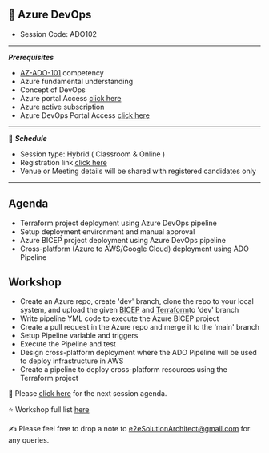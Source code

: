## :memo: Azure DevOps
- Session Code: ADO102
------------
***Prerequisites***
- [AZ-ADO-101](https://github.com/e2eSolutionArchitect/academy-training-contents/blob/main/masterclass/azure/series/agenda/session03.md) competency
- Azure fundamental understanding
- Concept of DevOps
- Azure portal Access [click here](https://portal.azure.com/#home)
- Azure active subscription
- Azure DevOps Portal Access [click here](https://dev.azure.com/)
------------
:calendar: ***Schedule***

- Session type: Hybrid ( Classroom & Online ) <br>
- Registration link [click here](https://e2esolutionarchitect.eventbrite.ca/) <br>
- Venue or Meeting details will be shared with registered candidates only
------------
## Agenda
- Terraform project deployment using Azure DevOps pipeline
- Setup deployment environment and manual approval
- Azure BICEP project deployment using Azure DevOps pipeline
- Cross-platform (Azure to AWS/Google Cloud) deployment using ADO Pipeline

## Workshop
- Create an Azure repo, create 'dev' branch, clone the repo to your local system, and upload the given [BICEP](https://github.com/e2eSolutionArchitect/azure-cloud-masterclass/tree/main/projects/sample/iac-bicep/iac-bicep-webapp) and [Terraform](#)to 'dev' branch
- Write pipeline YML code to execute the Azure BICEP project
- Create a pull request in the Azure repo and merge it to the 'main' branch
- Setup Pipeline variable and triggers
- Execute the Pipeline and test
- Design cross-platform deployment where the ADO Pipeline will be used to deploy infrastructure in AWS
- Create a pipeline to deploy cross-platform resources using the Terraform project

:memo: Please [click here](https://github.com/e2eSolutionArchitect/academy/blob/main/masterclass/azure/series/agenda/session05.md) for the next session agenda.

:star: Workshop full list [here](https://github.com/e2eSolutionArchitect/academy/tree/main/masterclass/azure/series)

:writing_hand:  Please feel free to drop a note to e2eSolutionArchitect@gmail.com for any queries.
